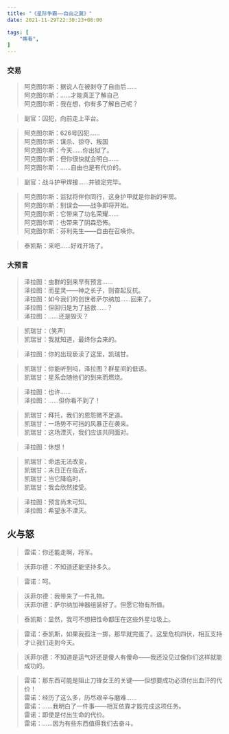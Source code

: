 ```yaml
---
title: "《星际争霸——自由之翼》"
date: 2021-11-29T22:30:23+08:00

tags: [
    "瞎看",
]
--- 
```


### 交易
> 阿克图尔斯：据说人在被剥夺了自由后……  
> 阿克图尔斯：……才能真正了解自己  
> 阿克图尔斯：我在想，你有多了解自己呢？  

> 副官：囚犯，向前走上平台。  

> 阿克图尔斯：626号囚犯……  
> 阿克图尔斯：谋杀、掠夺、叛国    
> 阿克图尔斯：今天……你出狱了。  
> 阿克图尔斯：但你很快就会明白……    
> 阿克图尔斯：……自由也是有代价的。  

> 副官：战斗护甲焊接……并锁定完毕。  

> 阿克图尔斯：监狱将伴你同行，这身护甲就是你新的牢房。  
> 阿克图尔斯：别误会——战争即将开始。  
> 阿克图尔斯：它带来了功名荣耀……  
> 阿克图尔斯：也带来了阴森恐怖。  
> 阿克图尔斯：芬利先生——自由在召唤你。

> 泰凯斯：来吧……好戏开场了。  

### 大预言

> 泽拉图：虫群的到来早有预言……  
> 泽拉图：而星灵——神之长子，则奋起反抗。  
> 泽拉图：如今我们的创世者萨尔纳加……回来了。  
> 泽拉图：但回归是为了拯救……？  
> 泽拉图：……还是毁灭？

> 凯瑞甘：（笑声）  
> 凯瑞甘：我就知道，最终你会来的。

> 泽拉图：你的出现亵渎了这里，凯瑞甘。

> 凯瑞甘：你能听到吗，泽拉图？群星间的低语。  
> 凯瑞甘：星系会随他们的到来而燃烧。  

> 泽拉图：也许……  
> 泽拉图：……但你看不到了！  

> 凯瑞甘：拜托，我们的恩怨微不足道。  
> 凯瑞甘：一场势不可挡的风暴正在袭来。  
> 凯瑞甘：这场湮灭，我们应该共同面对。  

> 泽拉图：休想！  

> 凯瑞甘：命运无法改变，  
> 凯瑞甘：末日正在临近，  
> 凯瑞甘：当它降临时，  
> 凯瑞甘：我会欣然接受。  

> 泽拉图：预言尚未可知。  
> 泽拉图：希望永不湮灭。  

## 火与怒

> 雷诺：你还能走啊，将军。

> 沃菲尔德：不知道还能坚持多久。

> 雷诺：呵。

> 沃菲尔德：我带来了一件礼物。  
> 沃菲尔德：萨尔纳加神器组装好了。但愿它物有所值。  

> 泰凯斯：显然，我可不想把性命都压在这些外星垃圾上。

> 雷诺：泰凯斯，如果我孤注一掷，那早就完蛋了。这里危机四伏，相互支持才让我们走到今天。

> 沃菲尔德：不知道是运气好还是傻人有傻命——我还没见过像你们这样就能成功的。  

> 雷诺：那东西可能是阻止刀锋女王的关键——但想要成功必须付出血汗的代价！  
> 雷诺：经历了这么多，历尽艰辛与磨难……  
> 雷诺：……我明白了一件事——相互依靠才能完成这项任务。  
> 雷诺：即使是付出生命的代价。  
> 雷诺：……因为有些东西值得我们去奋斗。 

